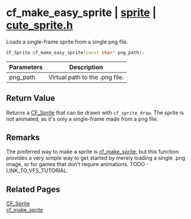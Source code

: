 # cf_make_easy_sprite | [sprite](https://github.com/RandyGaul/cute_framework/blob/master/docs/sprite/README.md) | [cute_sprite.h](https://github.com/RandyGaul/cute_framework/blob/master/include/cute_sprite.h)

Loads a single-frame sprite from a single png file.

```cpp
CF_Sprite cf_make_easy_sprite(const char* png_path);
```

Parameters | Description
--- | ---
png_path | Virtual path to the .png file.

## Return Value

Returns a [CF_Sprite](https://github.com/RandyGaul/cute_framework/blob/master/docs/sprite/cf_sprite.md) that can be drawn with `cf_sprite_draw`. The sprite is not animated,
as it's only a single-frame made from a png file.

## Remarks

The preferred way to make a sprite is [cf_make_sprite](https://github.com/RandyGaul/cute_framework/blob/master/docs/sprite/cf_make_sprite.md), but this function provides a very simple way to get started
by merely loading a single .png image, or for games that don't require animations. TODO - LINK_TO_VFS_TUTORIAL.

## Related Pages

[CF_Sprite](https://github.com/RandyGaul/cute_framework/blob/master/docs/sprite/cf_sprite.md)  
[cf_make_sprite](https://github.com/RandyGaul/cute_framework/blob/master/docs/sprite/cf_make_sprite.md)  
